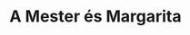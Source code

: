 ---
layout: card_flex_nav
lang: HU
title:  A Mester és Margarita
isbn: 9789630792493
cover: /assets/images/HU/MM_HU_001_front.jpg
bcover: /assets/images/HU/MM_HU_001_back.jpg
pubyr: 1992
editor: Ed. Europa Konyvkiado 
acqdt: 11/2013
acqplace: Budapest 
contrib: K&P
---